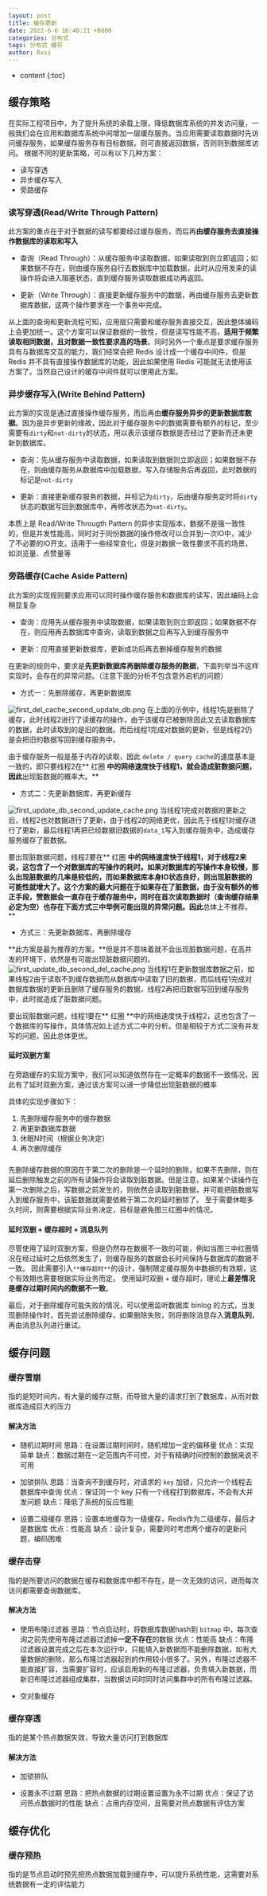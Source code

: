 ```yaml
---
layout: post
title: 缓存更新
date: 2022-6-6 16:40:21 +0800
categories: 分布式
tags: 分布式 缓存 
author: Rxsi
---
```


* content
{:toc}

## 缓存策略
在实际工程项目中，为了提升系统的承载上限，降低数据库系统的并发访问量，一般我们会在应用和数据库系统中间增加一层缓存服务。当应用需要读取数据时先访问缓存服务，如果缓存服务存有目标数据，则可直接返回数据，否则则到数据库访问。
根据不同的更新策略，可以有以下几种方案：

- 读写穿透
- 异步缓存写入
- 旁路缓存
<!--more-->

### 读写穿透(Read/Write Through Pattern)
此方案的重点在于对于数据的读写都要经过缓存服务，而后再**由缓存服务去直接操作数据库的读取和写入**

- 查询（Read Through）：从缓存服务中读取数据，如果读取到则立即返回；如果数据不存在，则由缓存服务自行去数据库中加载数据，此时从应用发来的读操作将会进入阻塞状态，直到缓存服务读取数据成功再返回。

- 更新（Write Through）：直接更新缓存服务中的数据，再由缓存服务去更新数据库数据，这两个操作要求在一个事务中完成。

从上面的查询和更新流程可知，应用层只需要和缓存服务直接交互，因此整体编码上会更加统一。这个方案可以保证数据的一致性，但是读写性能不高，**适用于频繁读取相同数据，且对数据一致性要求高的场景**。同时另外一个重点是要求缓存服务具有与数据库交互的能力，我们经常会把 Redis 设计成一个缓存中间件，但是 Redis 并不具有直接操作数据库的功能，因此如果使用 Redis 可能就无法使用该方案了。当然自己设计的缓存中间件就可以使用此方案。

### 异步缓存写入(Write Behind Pattern)
此方案的实现是通过直接操作缓存服务，而后再由**缓存服务异步的更新数据库数据**。因为是异步更新的缘故，因此对于缓存服务中的数据需要有额外的标记，至少需要有`dirty`和`not-dirty`的状态，用以表示该缓存数据是否经过了更新而还未更新到数据库。

- 查询：先从缓存服务中读取数据，如果读取到数据则立即返回；如果数据不存在，则由缓存服务从数据库中加载数据，写入存储服务后再返回，此时数据的标记是`not-dirty`

- 更新：直接更新缓存服务的数据，并标记为`dirty`，后由缓存服务定时将`dirty`状态的数据写回到数据库中，再修改状态为`not-dirty`。

本质上是 Read/Write Througth Pattern 的异步实现版本，数据不是强一致性的，但是并发性能高，同时对于同份数据的操作修改可以合并到一次IO中，减少了不必要的IO开支。适用于一些经常变化，但是对数据一致性要求不高的场景，如浏览量、点赞量等

### 旁路缓存(Cache Aside Pattern)
此方案的实现规则要求应用可以同时操作缓存服务和数据库的读写，因此编码上会稍显复杂

- 查询：应用先从缓存服务中读取数据，如果读取到则立即返回；如果数据不存在，则应用再去数据库中查询，读取到数据之后再写入到缓存服务中

- 更新：应用直接更新数据库，更新成功后再去删掉缓存服务的数据

在更新的规则中，要求是**先更新数据库再删除缓存服务的数据**，下面列举当不这样实现时，会存在的异常问题。（注意下面的分析不包含意外宕机的问题）

- 方式一：先删除缓存，再更新数据库

![first_del_cache_second_update_db.png](/images/distributed_cache/first_del_cache_second_update_db.png)
在上面的示例中，线程1先是删除了缓存，此时线程2进行了读缓存的操作，由于该缓存已被删除因此又去读取数据库的数据，此时读取到的是旧的数据。而后线程1完成对数据的更新，但是线程2仍是会把旧的数据写回到缓存服务中。

由于缓存服务一般是基于内存的读取，因此 `delete / query cache`的速度基本是一致的，即只要线程2在** 红圈 **中的网络速度快于线程1，就会造成脏数据问题，因此**出现脏数据的概率大。**

- 方式二：先更新数据库，再更新缓存

![first_update_db_second_update_cache.png](/images/distributed_cache/first_update_db_second_update_cache.png)
当线程1完成对数据的更新之后，线程2也对数据进行了更新，由于线程2的网络更优，因此先于线程1对缓存进行了更新，最后线程1再把已经数据旧数据的`data_1`写入到缓存服务中，造成缓存服务缓存了脏数据。

要出现脏数据问题，线程2要在** 红圈 **中的网络速度快于线程1，对于线程2来说，这包含了一个对数据库的写操作的耗时。如果对数据库的写操作本身较慢，那么出现脏数据的几率是较低的，而如果数据库本身IO状态良好，则出现脏数据的可能性就增大了。这个方案的最大问题在于如果存在了脏数据，由于没有额外的修正手段，赞数据会一直存在于缓存服务中，同时在首次读取数据时（查询缓存结果必定为空）也存在下面方式三中举例可能出现的异常问题。因此**总体上不推荐。**

- 方式三：先更新数据库，再删除缓存

**此方案是最为推荐的方案。**但是并不意味着就不会出现脏数据问题，在高并发的环境下，依然是有可能出现脏数据问题的。
![first_update_db_second_del_cache.png](/images/distributed_cache/first_update_db_second_del_cache.png)
当线程1在更新数据库数据之前，如果线程2由于读取不到缓存数据而从数据库中读取了旧的数据，而后线程1完成对数据库数据的更新且删除了缓存服务的数据，线程2再把旧数据写回到缓存服务中，此时就造成了脏数据问题。

要出现脏数据问题，线程1要在** 红圈 **中的网络速度快于线程2，这也包含了一个数据库的写操作，具体情况如上述方式二中的分析。但是相较于方式二没有并发写的问题，因此总体更优。

#### 延时双删方案
在旁路缓存的实现方案中，我们可以知道依然存在一定概率的数据不一致情况，因此有了延时双删方案，通过该方案可以进一步降低出现脏数据的概率

具体的实现步骤如下：

1. 先删除缓存服务中的缓存数据
2. 再更新数据库数据
3. 休眠N时间（根据业务决定）
4. 再次删除缓存
##### 
先删除缓存数据的原因在于第二次的删除是一个延时的删除，如果不先删除，则在延后删除触发之前的所有读操作将会读取到脏数据。但是注意，如果某个读操作在第一次删除之后，写数据之前发生的，则依然会读取到脏数据，并可能把脏数据写入到缓存服务中，该脏数据就需要依赖于第二次的延时删除了。
至于需要休眠多久时间，则需要根据实际业务决定，目标是避免图三红圈中的情况。

#### 延时双删 + 缓存超时 + 消息队列
尽管使用了延时双删方案，但是仍然存在数据不一致的可能，例如当图三中红圈情况在经过延时之后依然发生了，则缓存服务的数据会长时间保持与数据库的数据不一致。
因此需要引入`**缓存超时**`的设计，强制限定缓存服务中数据的有效期，这个有效期也需要根据实际业务而定。
使用延时双删 + 缓存超时，理论上**最差情况是缓存过期时间内的数据不一致**。

最后，对于删除缓存可能失败的情况，可以使用监听数据库 binlog 的方式，当发现删除操作时，首先尝试删除缓存，如果删除失败，则将删除消息存入**消息队列**，再由消息队列进行重试。

## 缓存问题
### 缓存雪崩
指的是短时间内，有大量的缓存过期，而导致大量的请求打到了数据库，从而对数据库造成巨大的压力
#### 解决方法

- 随机过期时间
思路：在设置过期时间时，随机增加一定的偏移量
优点：实现简单
缺点：数据过期在一定范围内不可控，对于有精确时间控制的数据来说不可用

- 加锁排队
思路：当查询不到缓存时，对请求的 `key` 加锁，只允许一个线程去数据库中查询
优点：保证同一个 key 只有一个线程打到数据库，不会有大并发问题
缺点：降低了系统的反应性能

- 设置二级缓存
思路：设置本地缓存为一级缓存，Redis作为二级缓存，最后才是数据库
优点：性能高
缺点：设计复杂，需要同时考虑两个缓存的更新问题，编码困难

### 缓存击穿
指的是所要访问的数据在缓存和数据库中都不存在，是一次无效的访问，进而每次访问都需要查询数据库。
#### 解决方法

- 使用布隆过滤器
思路：节点启动时，将数据库数据hash到 `bitmap` 中，每次查询之前先使用布隆过滤器过滤掉**一定不存在**的数据
优点：性能高
缺点：布隆过滤器设置完成之后在本次运行中，只能填入新数据而不能删除数据，如有大量数据的删除，那么布隆过滤器起到的作用较小很多了。另外，布隆过滤器不能直接扩容，当需要扩容时，应该启用新的布隆过滤器，负责填入新数据，而新旧布隆过滤器组成集群，当数据访问时同时访问集群中的所有布隆过滤器。

- 空对象缓存

### 缓存穿透
指的是某个热点数据失效，导致大量访问打到数据库
#### 解决方法

- 加锁排队

- 设置永不过期
思路：把热点数据的过期设置设置为永不过期
优点：保证了访问热点数据时的性能
缺点：占用内存空间，且需要对热点数据有评估方案

## 缓存优化
### 缓存预热
指的是节点启动时预先把热点数据加载到缓存中，可以提升系统性能，这需要对系统数据有一定的评估能力
